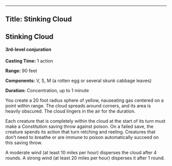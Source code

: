 -------------------------
Title: Stinking Cloud
-------------------------

## Stinking Cloud

#### 3rd-level conjuration


**Casting Time:** 1 action

**Range:** 90 feet

**Components:** V, S, M (a rotten egg or several skunk
cabbage leaves)

**Duration:** Concentration, up to 1 minute


You create a 20 foot radius sphere of yellow, nauseating gas
centered on a point within range. The cloud spreads around corners, and
its area is heavily obscured. The cloud lingers in the air for the
duration.

Each creature that is completely within the cloud at the start of its
turn must make a Constitution saving throw against poison. On a failed
save, the creature spends its action that turn retching and reeling.
Creatures that don’t need to breathe or are immune to poison
automatically succeed on this saving throw.

A moderate wind (at least 10 miles per hour)
disperses the cloud after 4 rounds. A strong wind (at least 20 miles per
hour) disperses it after 1 round.



